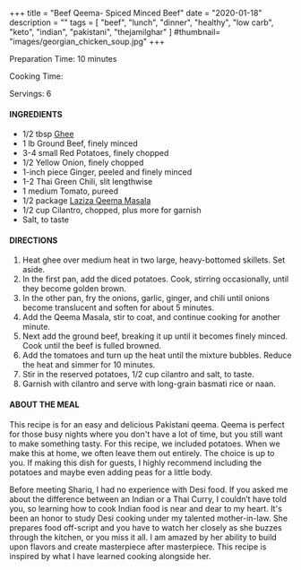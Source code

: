 +++
title = "Beef Qeema- Spiced Minced Beef"
date = "2020-01-18"
description = ""
tags = [
    "beef",
    "lunch",
    "dinner",
    "healthy",
    "low carb", 
    "keto", 
    "indian",
    "pakistani",
    "thejamilghar"
]
#thumbnail= "images/georgian_chicken_soup.jpg"
+++

Preparation Time: 10 minutes 

Cooking Time: 

Servings: 6 <!--more-->

#### INGREDIENTS 

* 1/2 tbsp [Ghee](https://amzn.to/2ZkJkrW) 
* 1 lb Ground Beef, finely minced 
* 3-4 small Red Potatoes, finely chopped 
* 1/2 Yellow Onion, finely chopped 
* 1-inch piece Ginger, peeled and finely minced
* 1-2 Thai Green Chili, slit lengthwise 
* 1 medium Tomato, pureed 
* 1/2 package [Laziza Qeema Masala](https://amzn.to/3b4Y4B0)
* 1/2 cup Cilantro, chopped, plus more for garnish 
* Salt, to taste 

#### DIRECTIONS 

1. Heat ghee over medium heat in two large, heavy-bottomed skillets. Set aside. 
2. In the first pan, add the diced potatoes. Cook, stirring occasionally, until they become golden brown. 
3. In the other pan, fry the onions, garlic, ginger, and chili until onions become translucent and soften for about 5 minutes. 
4. Add the Qeema Masala, stir to coat, and continue cooking for another minute.
5. Next add the ground beef, breaking it up until it becomes finely minced. Cook until the beef is fulled browned. 
6. Add the tomatoes and turn up the heat until the mixture bubbles. Reduce the heat and simmer for 10 minutes. 
7. Stir in the reserved potatoes, 1/2 cup cilantro and salt, to taste. 
8. Garnish with cilantro and serve with long-grain basmati rice or naan. 

#### ABOUT THE MEAL 

This recipe is for an easy and delicious Pakistani qeema. Qeema is perfect for those busy nights where you don't have a lot of time, but you still want to make something tasty. For this recipe, we included potatoes. When we make this at home, we often leave them out entirely. The choice is up to you. If making this dish for guests, I highly recommend including the potatoes and maybe even adding peas for a little body. 

Before meeting Shariq, I had no experience with Desi food. If you asked me about the difference between an Indian or a Thai Curry, I couldn’t have told you, so learning how to cook Indian food is near and dear to my heart. It's been an honor to study Desi cooking under my talented mother-in-law. She prepares food off-script and you have to watch her closely as she buzzes through the kitchen, or you miss it all. I am amazed by her ability to build upon flavors and create masterpiece after masterpiece. This recipe is inspired by what I have learned cooking alongside her.
